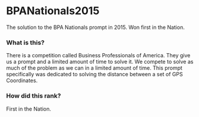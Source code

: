 # BPANationals2015
The solution to the BPA Nationals prompt in 2015. Won first in the Nation.

### What is this?
There is a competition called Business Professionals of America. They give us a prompt and a limited amount of time to solve it. We compete to solve as much of the problem as we can in a limited amount of time.
This prompt specifically was dedicated to solving the distance between a set of GPS Coordinates. 


### How did this rank?
First in the Nation. 
